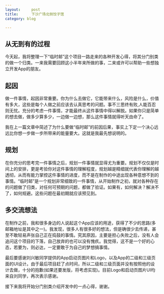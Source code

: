```yaml
---
layout:     post
title:      下沙广场北侧饺子馆
category: blog

---
```


## 从无到有的过程

今天起，我将整理一下“临时邮”这个项目一路走来的各种开发心得，将其分门别类的做一个归类。一来我需要回顾这小半年来所做的事，二来或许可以帮助一些想独立开发App的朋友。

## 起因

做一件事情，起因非常重要。你为什么去做它，它能带来什么，风险是什么，价值有多大，这些是每个人做之前应该去认真思考的问题。事不三思终有败,人能百忍则无忧。充分的考虑一件事情，才能最终从这件事情中得以解脱。如果你只是简单的想去做，做多少算多少，一边做一边想，那么这件事情就得听天由命了。

我在上一篇文章中简述了为什么要做“临时邮”的前因后果，事实上下定一个决心远远比你想一步做一步所带来的能量要大。这就是我最先想说明的。

## 规划

在你充分的思考完一件事情之后，规划一件事情就显得尤为重要。规划不仅仅是时间上的安排，更是考验你对这件事情的理解程度，规划越是精细就代表你理解的越透彻，从而有能力掌控这件事情的进度，而不是在制作的中途出现各种意想不到的事情。“临时邮”是一个规划非常细致的一件事情，从开始制作之初，就对各种存在的问题做了归类，对任何可预期的问题，都做了验证。如果有，如何解决？解决不了，如何规避。这些问题在最初期就应该预见到。

## 多交流想法

在制作之前，我和很多身边的人说起这个App应该的用途，获得了不少的思路(多邮箱地址是其中之一)。我发现，很多人有很多好的想法，但是确很少去传递，甚至不敢轻易声张自己正在捣鼓的事情。究其原因，主要是担心失败之后，没有人会追问这个项目的下落，自己放弃的也可以没有愧疚。我觉得，这不是一个好的心态，若要为，则必达，一定要敢于为自己的梦想搞事情。

最后要感谢刘兴敏同学提供的App启动页图片和Logo，以及App的二级和三级页面的UI设计。由于最后项目赶了点时间，所以二级和三级页面并没有按照他的设计去做，十分的抱歉(如果还要发版，将考虑实现)。目前Logo和启动页图片UI均来自刘同学，再次表示感谢。

接下来我将开始分门别类介绍开发中的一点心得，谢谢。









